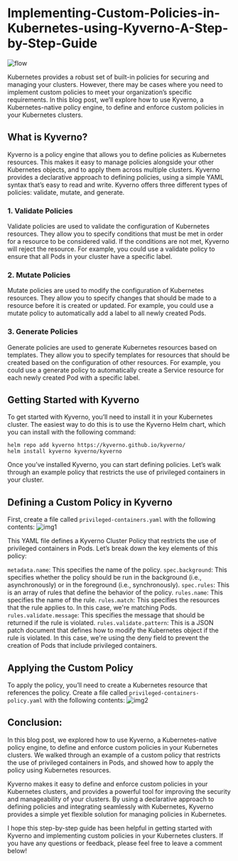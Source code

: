 # Implementing-Custom-Policies-in-Kubernetes-using-Kyverno-A-Step-by-Step-Guide

![flow](https://github.com/HassanAhmed0723/Implementing-Custom-Policies-in-Kubernetes-using-Kyverno-A-Step-by-Step-Guide/assets/90644050/0d054dc7-19ef-4e80-bc75-d9dd81eea128)

Kubernetes provides a robust set of built-in policies for securing and managing your clusters. However, there may be cases where you need to implement custom policies to meet your organization’s specific requirements. In this blog post, we’ll explore how to use Kyverno, a Kubernetes-native policy engine, to define and enforce custom policies in your Kubernetes clusters.

## What is Kyverno?
Kyverno is a policy engine that allows you to define policies as Kubernetes resources. This makes it easy to manage policies alongside your other Kubernetes objects, and to apply them across multiple clusters. Kyverno provides a declarative approach to defining policies, using a simple YAML syntax that’s easy to read and write. Kyverno offers three different types of policies: validate, mutate, and generate.

### 1. Validate Policies
Validate policies are used to validate the configuration of Kubernetes resources. They allow you to specify conditions that must be met in order for a resource to be considered valid. If the conditions are not met, Kyverno will reject the resource. For example, you could use a validate policy to ensure that all Pods in your cluster have a specific label.

### 2. Mutate Policies
Mutate policies are used to modify the configuration of Kubernetes resources. They allow you to specify changes that should be made to a resource before it is created or updated. For example, you could use a mutate policy to automatically add a label to all newly created Pods.

### 3. Generate Policies
Generate policies are used to generate Kubernetes resources based on templates. They allow you to specify templates for resources that should be created based on the configuration of other resources. For example, you could use a generate policy to automatically create a Service resource for each newly created Pod with a specific label.

## Getting Started with Kyverno
To get started with Kyverno, you’ll need to install it in your Kubernetes cluster. The easiest way to do this is to use the Kyverno Helm chart, which you can install with the following command:

```
helm repo add kyverno https://kyverno.github.io/kyverno/
helm install kyverno kyverno/kyverno
```
Once you’ve installed Kyverno, you can start defining policies. Let’s walk through an example policy that restricts the use of privileged containers in your cluster.

## Defining a Custom Policy in Kyverno
First, create a file called ```privileged-containers.yaml``` with the following contents:
![img1](https://github.com/HassanAhmed0723/Implementing-Custom-Policies-in-Kubernetes-using-Kyverno-A-Step-by-Step-Guide/assets/90644050/a717d1d3-269b-4077-a515-1da31b4f32c6)

This YAML file defines a Kyverno Cluster Policy that restricts the use of privileged containers in Pods. Let’s break down the key elements of this policy:

```metadata.name```: This specifies the name of the policy.
```spec.background```: This specifies whether the policy should be run in the background (i.e., asynchronously) or in the foreground (i.e., synchronously).
```spec.rules```: This is an array of rules that define the behavior of the policy.
```rules.name```: This specifies the name of the rule.
```rules.match```: This specifies the resources that the rule applies to. In this case, we're matching Pods.
```rules.validate.message```: This specifies the message that should be returned if the rule is violated.
```rules.validate.pattern```: This is a JSON patch document that defines how to modify the Kubernetes object if the rule is violated. In this case, we're using the deny field to prevent the creation of Pods that include privileged containers.

## Applying the Custom Policy
To apply the policy, you’ll need to create a Kubernetes resource that references the policy. Create a file called ```privileged-containers-policy.yaml``` with the following contents:
![img2](https://github.com/HassanAhmed0723/Implementing-Custom-Policies-in-Kubernetes-using-Kyverno-A-Step-by-Step-Guide/assets/90644050/1bfa5556-4d46-48ee-9430-67a44043e438)

## Conclusion:
In this blog post, we explored how to use Kyverno, a Kubernetes-native policy engine, to define and enforce custom policies in your Kubernetes clusters. We walked through an example of a custom policy that restricts the use of privileged containers in Pods, and showed how to apply the policy using Kubernetes resources.

Kyverno makes it easy to define and enforce custom policies in your Kubernetes clusters, and provides a powerful tool for improving the security and manageability of your clusters. By using a declarative approach to defining policies and integrating seamlessly with Kubernetes, Kyverno provides a simple yet flexible solution for managing policies in Kubernetes.

I hope this step-by-step guide has been helpful in getting started with Kyverno and implementing custom policies in your Kubernetes clusters. If you have any questions or feedback, please feel free to leave a comment below!







